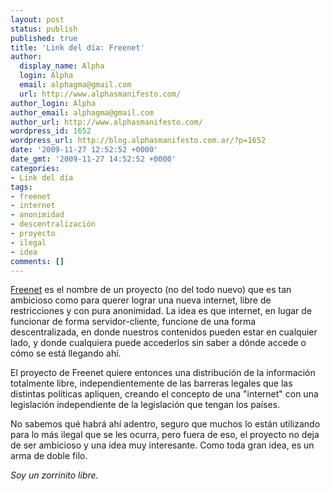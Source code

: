 ```yaml
---
layout: post
status: publish
published: true
title: 'Link del día: Freenet'
author:
  display_name: Alpha
  login: Alpha
  email: alphagma@gmail.com
  url: http://www.alphasmanifesto.com/
author_login: Alpha
author_email: alphagma@gmail.com
author_url: http://www.alphasmanifesto.com/
wordpress_id: 1652
wordpress_url: http://blog.alphasmanifesto.com.ar/?p=1652
date: '2009-11-27 12:52:52 +0000'
date_gmt: '2009-11-27 14:52:52 +0000'
categories:
- Link del día
tags:
- freenet
- internet
- anonimidad
- descentralización
- proyecto
- ilegal
- idea
comments: []
---
```


<a href="http://freenetproject.org/">Freenet</a> es el nombre de un proyecto (no del todo nuevo) que es tan ambicioso como para querer lograr una nueva internet, libre de restricciones y con pura anonimidad. La idea es que internet, en lugar de funcionar de forma servidor-cliente, funcione de una forma descentralizada, en donde nuestros contenidos pueden estar en cualquier lado, y donde cualquiera puede accederlos sin saber a dónde accede o cómo se está llegando ahí.

El proyecto de Freenet quiere entonces una distribución de la información totalmente libre, independientemente de las barreras legales que las distintas políticas apliquen, creando el concepto de una "internet" con una legislación independiente de la legislación que tengan los países.

No sabemos qué habrá ahí adentro, seguro que muchos lo están utilizando para lo más ilegal que se les ocurra, pero fuera de eso, el proyecto no deja de ser ambicioso y una idea muy interesante. Como toda gran idea, es un arma de doble filo.

_Soy un zorrinito libre._

